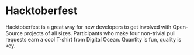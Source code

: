 # Hacktoberfest

Hacktoberfest is a great way for new developers to get involved with Open-Source projects of all sizes. Participants who make four non-trivial pull requests earn a cool T-shirt from Digital Ocean. Quantity is fun, quality is key.
